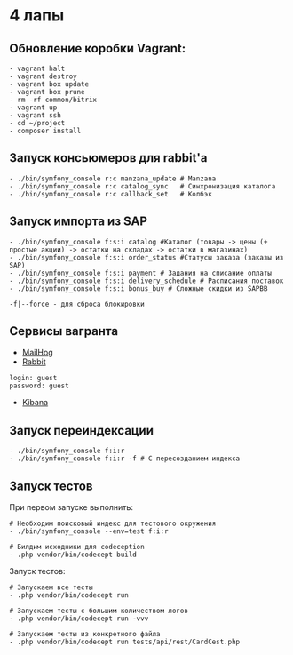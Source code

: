 # 4 лапы

## Обновление коробки Vagrant:

```
- vagrant halt
- vagrant destroy
- vagrant box update
- vagrant box prune
- rm -rf common/bitrix
- vagrant up
- vagrant ssh
- cd ~/project
- composer install
```
## Запуск консьюмеров для rabbit'а

```
- ./bin/symfony_console r:c manzana_update # Manzana
- ./bin/symfony_console r:c catalog_sync   # Синхронизация каталога 
- ./bin/symfony_console r:c callback_set   # Колбэк
```

## Запуск импорта из SAP 

```
- ./bin/symfony_console f:s:i catalog #Каталог (товары -> цены (+ простые акции) -> остатки на складах -> остатки в магазинах)
- ./bin/symfony_console f:s:i order_status #Статусы заказа (заказы из SAP)
- ./bin/symfony_console f:s:i payment # Задания на списание оплаты
- ./bin/symfony_console f:s:i delivery_schedule # Расписания поставок
- ./bin/symfony_console f:s:i bonus_buy # Сложные скидки из SAPBB 
```
```
-f|--force - для сброса блокировки
```

## Сервисы вагранта

* [MailHog](http://4lapy.vag:8025/)
* [Rabbit](http://4lapy.vag:15672/)
```
login: guest
password: guest
```
* [Kibana](http://4lapy.vag:5601/)


## Запуск переиндексации
```
- ./bin/symfony_console f:i:r 
- ./bin/symfony_console f:i:r -f # С пересозданием индекса 
```

## Запуск тестов

При первом запуске выполнить: 
```
# Необходим поисковый индекс для тестового окружения
- ./bin/symfony_console --env=test f:i:r

# Билдим исходники для codeception 
- .php vendor/bin/codecept build 
```

Запуск тестов:
```
# Запускаем все тесты
- .php vendor/bin/codecept run 

# Запускаем тесты с большим количеством логов
- .php vendor/bin/codecept run -vvv

# Запускаем тесты из конкретного файла
- .php vendor/bin/codecept run tests/api/rest/CardCest.php
```
